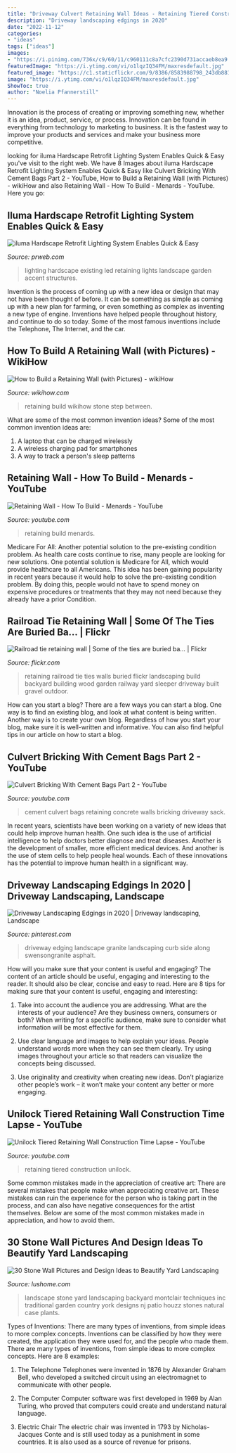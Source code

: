 ```yaml
---
title: "Driveway Culvert Retaining Wall Ideas - Retaining Tiered Construction Unilock"
description: "Driveway landscaping edgings in 2020"
date: "2022-11-12"
categories:
- "ideas"
tags: ["ideas"]
images:
- "https://i.pinimg.com/736x/c9/60/11/c960111c8a7cfc2390d731accaeb8ea9.jpg"
featuredImage: "https://i.ytimg.com/vi/o1lqzIQ34FM/maxresdefault.jpg"
featured_image: "https://c1.staticflickr.com/9/8386/8583988798_243db881e1_b.jpg"
image: "https://i.ytimg.com/vi/o1lqzIQ34FM/maxresdefault.jpg"
ShowToc: true
author: "Noelia Pfannerstill"
---
```



Innovation is the process of creating or improving something new, whether it is an idea, product, service, or process. Innovation can be found in everything from technology to marketing to business. It is the fastest way to improve your products and services and make your business more competitive.

	

		
looking for iluma Hardscape Retrofit Lighting System Enables Quick &amp; Easy you've visit to the right web. We have 8 Images about iluma Hardscape Retrofit Lighting System Enables Quick &amp; Easy like Culvert Bricking With Cement Bags Part 2 - YouTube, How to Build a Retaining Wall (with Pictures) - wikiHow and also Retaining Wall - How To Build - Menards - YouTube. Here you go:
		
    
## Iluma Hardscape Retrofit Lighting System Enables Quick &amp; Easy

<img loading=lazy src="http://ww1.prweb.com/prfiles/2014/05/18/11863893/DSC_0149.JPG" onerror="this.onerror=null;this.src='https://tse1.mm.bing.net/th?id=OIP.Jp5gAYwjlBAFJjvjZPJXCwHaEU&amp;pid=15.1';" alt="iluma Hardscape Retrofit Lighting System Enables Quick &amp; Easy">

_Source: prweb.com_

>lighting hardscape existing led retaining lights landscape garden accent structures. 

	

Invention is the process of coming up with a new idea or design that may not have been thought of before. It can be something as simple as coming up with a new plan for farming, or even something as complex as inventing a new type of engine. Inventions have helped people throughout history, and continue to do so today. Some of the most famous inventions include the Telephone, The Internet, and the car.

    
## How To Build A Retaining Wall (with Pictures) - WikiHow

<img loading=lazy src="http://www.wikihow.com/images/7/78/Build-a-Retaining-Wall-Step-16-Version-2.jpg" onerror="this.onerror=null;this.src='https://tse1.mm.bing.net/th?id=OIP.B0yzfPthzIdW7a2vzudk2gHaFj&amp;pid=15.1';" alt="How to Build a Retaining Wall (with Pictures) - wikiHow">

_Source: wikihow.com_

>retaining build wikihow stone step between. 

	

What are some of the most common invention ideas?
Some of the most common invention ideas are: 
1. A laptop that can be charged wirelessly
2. A wireless charging pad for smartphones
3. A way to track a person's sleep patterns

    
## Retaining Wall - How To Build - Menards - YouTube

<img loading=lazy src="http://i1.ytimg.com/vi/zOh4i2gSfeA/maxresdefault.jpg" onerror="this.onerror=null;this.src='https://tse2.mm.bing.net/th?id=OIP.j7RkDpV54KpxJvy7VumsXAHaEK&amp;pid=15.1';" alt="Retaining Wall - How To Build - Menards - YouTube">

_Source: youtube.com_

>retaining build menards. 

	

Medicare For All: Another potential solution to the pre-existing condition problem.
As health care costs continue to rise, many people are looking for new solutions. One potential solution is Medicare for All, which would provide healthcare to all Americans. This idea has been gaining popularity in recent years because it would help to solve the pre-existing condition problem. By doing this, people would not have to spend money on expensive procedures or treatments that they may not need because they already have a prior Condition.

    
## Railroad Tie Retaining Wall | Some Of The Ties Are Buried Ba… | Flickr

<img loading=lazy src="https://c1.staticflickr.com/9/8386/8583988798_243db881e1_b.jpg" onerror="this.onerror=null;this.src='https://tse4.mm.bing.net/th?id=OIP.ho0FDGS3RT-NSjSlrYkRmgHaFj&amp;pid=15.1';" alt="Railroad tie retaining wall | Some of the ties are buried ba… | Flickr">

_Source: flickr.com_

>retaining railroad tie ties walls buried flickr landscaping build backyard building wood garden railway yard sleeper driveway built gravel outdoor. 

	

How can you start a blog?
There are a few ways you can start a blog. One way is to find an existing blog, and look at what content is being written. Another way is to create your own blog. Regardless of how you start your blog, make sure it is well-written and informative. You can also find helpful tips in our article on how to start a blog.

    
## Culvert Bricking With Cement Bags Part 2 - YouTube

<img loading=lazy src="https://i.ytimg.com/vi/o1lqzIQ34FM/maxresdefault.jpg" onerror="this.onerror=null;this.src='https://tse1.mm.bing.net/th?id=OIP.tHmoltDMlPI-EGzrTny3GAHaEK&amp;pid=15.1';" alt="Culvert Bricking With Cement Bags Part 2 - YouTube">

_Source: youtube.com_

>cement culvert bags retaining concrete walls bricking driveway sack. 

	

In recent years, scientists have been working on a variety of new ideas that could help improve human health. One such idea is the use of artificial intelligence to help doctors better diagnose and treat diseases. Another is the development of smaller, more efficient medical devices. And another is the use of stem cells to help people heal wounds. Each of these innovations has the potential to improve human health in a significant way.

    
## Driveway Landscaping Edgings In 2020 | Driveway Landscaping, Landscape

<img loading=lazy src="https://i.pinimg.com/736x/c9/60/11/c960111c8a7cfc2390d731accaeb8ea9.jpg" onerror="this.onerror=null;this.src='https://tse2.mm.bing.net/th?id=OIP.oNnG3xcrXClhH3_0ottYUAHaJ3&amp;pid=15.1';" alt="Driveway Landscaping Edgings in 2020 | Driveway landscaping, Landscape">

_Source: pinterest.com_

>driveway edging landscape granite landscaping curb side along swensongranite asphalt. 

	

How will you make sure that your content is useful and engaging?
The content of an article should be useful, engaging and interesting to the reader. It should also be clear, concise and easy to read. Here are 8 tips for making sure that your content is useful, engaging and interesting:
1. Take into account the audience you are addressing. What are the interests of your audience? Are they business owners, consumers or both? When writing for a specific audience, make sure to consider what information will be most effective for them.

2. Use clear language and images to help explain your ideas. People understand words more when they can see them clearly. Try using images throughout your article so that readers can visualize the concepts being discussed.

3. Use originality and creativity when creating new ideas. Don’t plagiarize other people’s work – it won’t make your content any better or more engaging.

    
## Unilock Tiered Retaining Wall Construction Time Lapse - YouTube

<img loading=lazy src="https://i.ytimg.com/vi/zTGm32REMmU/maxresdefault.jpg" onerror="this.onerror=null;this.src='https://tse2.mm.bing.net/th?id=OIP.q46ipNgHfLdl_C0obo5bKQHaEK&amp;pid=15.1';" alt="Unilock Tiered Retaining Wall Construction Time Lapse - YouTube">

_Source: youtube.com_

>retaining tiered construction unilock. 

	

Some common mistakes made in the appreciation of creative art:
There are several mistakes that people make when appreciating creative art. These mistakes can ruin the experience for the person who is taking part in the process, and can also have negative consequences for the artist themselves. Below are some of the most common mistakes made in appreciation, and how to avoid them.

    
## 30 Stone Wall Pictures And Design Ideas To Beautify Yard Landscaping

<img loading=lazy src="https://www.lushome.com/wp-content/uploads/2013/05/stone-wall-design-ideas-yard-landscaping-14.jpg" onerror="this.onerror=null;this.src='https://tse1.mm.bing.net/th?id=OIP.C9WhB5I9ZQqljvE2aIDQwAHaE7&amp;pid=15.1';" alt="30 Stone Wall Pictures and Design Ideas to Beautify Yard Landscaping">

_Source: lushome.com_

>landscape stone yard landscaping backyard montclair techniques inc traditional garden country york designs nj patio houzz stones natural case plants. 

	

Types of Inventions: There are many types of inventions, from simple ideas to more complex concepts.
Inventions can be classified by how they were created, the application they were used for, and the people who made them. There are many types of inventions, from simple ideas to more complex concepts. Here are 8 examples:
1. The Telephone 
Telephones were invented in 1876 by Alexander Graham Bell, who developed a switched circuit using an electromagnet to communicate with other people.

2. The Computer 
Computer software was first developed in 1969 by Alan Turing, who proved that computers could create and understand natural language.

3. Electric Chair 
The electric chair was invented in 1793 by Nicholas-Jacques Conte and is still used today as a punishment in some countries. It is also used as a source of revenue for prisons. 

